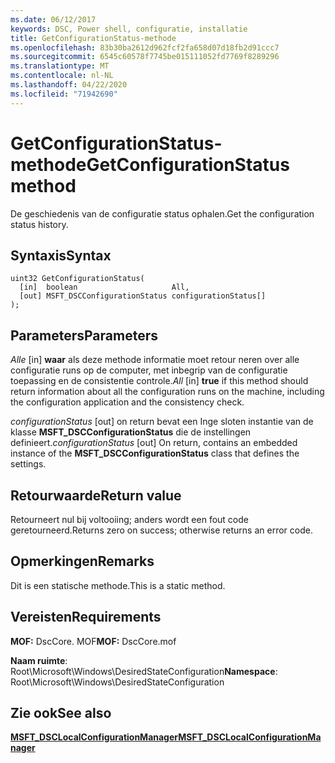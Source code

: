 ```yaml
---
ms.date: 06/12/2017
keywords: DSC, Power shell, configuratie, installatie
title: GetConfigurationStatus-methode
ms.openlocfilehash: 83b30ba2612d962fcf2fa658d07d18fb2d91ccc7
ms.sourcegitcommit: 6545c60578f7745be015111052fd7769f8289296
ms.translationtype: MT
ms.contentlocale: nl-NL
ms.lasthandoff: 04/22/2020
ms.locfileid: "71942690"
---
```

# <a name="getconfigurationstatus-method"></a><span data-ttu-id="3cdfd-103">GetConfigurationStatus-methode</span><span class="sxs-lookup"><span data-stu-id="3cdfd-103">GetConfigurationStatus method</span></span>

<span data-ttu-id="3cdfd-104">De geschiedenis van de configuratie status ophalen.</span><span class="sxs-lookup"><span data-stu-id="3cdfd-104">Get the configuration status history.</span></span>

## <a name="syntax"></a><span data-ttu-id="3cdfd-105">Syntaxis</span><span class="sxs-lookup"><span data-stu-id="3cdfd-105">Syntax</span></span>

```mof
uint32 GetConfigurationStatus(
  [in]  boolean                     All,
  [out] MSFT_DSCConfigurationStatus configurationStatus[]
);
```

## <a name="parameters"></a><span data-ttu-id="3cdfd-106">Parameters</span><span class="sxs-lookup"><span data-stu-id="3cdfd-106">Parameters</span></span>

<span data-ttu-id="3cdfd-107">*Alle* \[in\] **waar** als deze methode informatie moet retour neren over alle configuratie runs op de computer, met inbegrip van de configuratie toepassing en de consistentie controle.</span><span class="sxs-lookup"><span data-stu-id="3cdfd-107">*All* \[in\] **true** if this method should return information about all the configuration runs on the machine, including the configuration application and the consistency check.</span></span>

<span data-ttu-id="3cdfd-108">*configurationStatus* \[out\] on return bevat een Inge sloten instantie van de klasse **MSFT_DSCConfigurationStatus** die de instellingen definieert.</span><span class="sxs-lookup"><span data-stu-id="3cdfd-108">*configurationStatus* \[out\] On return, contains an embedded instance of the **MSFT_DSCConfigurationStatus** class that defines the settings.</span></span>

## <a name="return-value"></a><span data-ttu-id="3cdfd-109">Retourwaarde</span><span class="sxs-lookup"><span data-stu-id="3cdfd-109">Return value</span></span>

<span data-ttu-id="3cdfd-110">Retourneert nul bij voltooiing; anders wordt een fout code geretourneerd.</span><span class="sxs-lookup"><span data-stu-id="3cdfd-110">Returns zero on success; otherwise returns an error code.</span></span>

## <a name="remarks"></a><span data-ttu-id="3cdfd-111">Opmerkingen</span><span class="sxs-lookup"><span data-stu-id="3cdfd-111">Remarks</span></span>

<span data-ttu-id="3cdfd-112">Dit is een statische methode.</span><span class="sxs-lookup"><span data-stu-id="3cdfd-112">This is a static method.</span></span>

## <a name="requirements"></a><span data-ttu-id="3cdfd-113">Vereisten</span><span class="sxs-lookup"><span data-stu-id="3cdfd-113">Requirements</span></span>

<span data-ttu-id="3cdfd-114">**MOF:** DscCore. MOF</span><span class="sxs-lookup"><span data-stu-id="3cdfd-114">**MOF:** DscCore.mof</span></span>

<span data-ttu-id="3cdfd-115">**Naam ruimte**: Root\Microsoft\Windows\DesiredStateConfiguration</span><span class="sxs-lookup"><span data-stu-id="3cdfd-115">**Namespace**: Root\Microsoft\Windows\DesiredStateConfiguration</span></span>

## <a name="see-also"></a><span data-ttu-id="3cdfd-116">Zie ook</span><span class="sxs-lookup"><span data-stu-id="3cdfd-116">See also</span></span>

[<span data-ttu-id="3cdfd-117">**MSFT_DSCLocalConfigurationManager**</span><span class="sxs-lookup"><span data-stu-id="3cdfd-117">**MSFT_DSCLocalConfigurationManager**</span></span>](msft-dsclocalconfigurationmanager.md)
